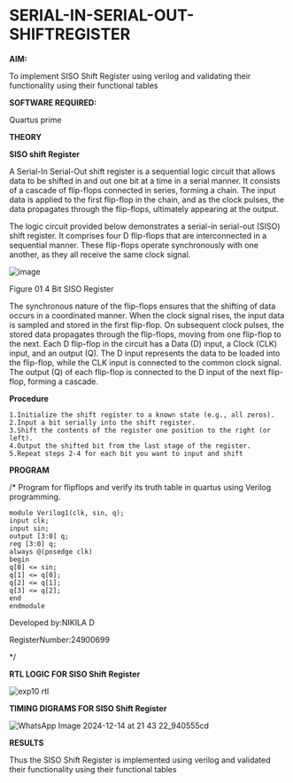 # SERIAL-IN-SERIAL-OUT-SHIFTREGISTER

**AIM:**

To implement  SISO Shift Register using verilog and validating their functionality using their functional tables

**SOFTWARE REQUIRED:**

Quartus prime

**THEORY**

**SISO shift Register**

A Serial-In Serial-Out shift register is a sequential logic circuit that allows data to be shifted in and out one bit at a time in a serial manner. It consists of a cascade of flip-flops connected in series, forming a chain. The input data is applied to the first flip-flop in the chain, and as the clock pulses, the data propagates through the flip-flops, ultimately appearing at the output.

The logic circuit provided below demonstrates a serial-in serial-out (SISO) shift register. It comprises four D flip-flops that are interconnected in a sequential manner. These flip-flops operate synchronously with one another, as they all receive the same clock signal.

![image](https://github.com/naavaneetha/SERIAL-IN-SERIAL-OUT-SHIFTREGISTER/assets/154305477/e81c4072-37f9-46c6-8145-566764b74c3a)

Figure 01 4 Bit SISO Register

The synchronous nature of the flip-flops ensures that the shifting of data occurs in a coordinated manner. When the clock signal rises, the input data is sampled and stored in the first flip-flop. On subsequent clock pulses, the stored data propagates through the flip-flops, moving from one flip-flop to the next.
Each D flip-flop in the circuit has a Data (D) input, a Clock (CLK) input, and an output (Q). The D input represents the data to be loaded into the flip-flop, while the CLK input is connected to the common clock signal. The output (Q) of each flip-flop is connected to the D input of the next flip-flop, forming a cascade.

**Procedure**

    1.Initialize the shift register to a known state (e.g., all zeros).
    2.Input a bit serially into the shift register.
    3.Shift the contents of the register one position to the right (or left).
    4.Output the shifted bit from the last stage of the register.
    5.Repeat steps 2-4 for each bit you want to input and shift

**PROGRAM**

/* Program for flipflops and verify its truth table in quartus using Verilog programming.

    module Verilog1(clk, sin, q);
    input clk;
    input sin;
    output [3:0] q;
    reg [3:0] q;
    always @(posedge clk)
    begin
    q[0] <= sin;
    q[1] <= q[0];
    q[2] <= q[1];
    q[3] <= q[2];
    end
    endmodule

Developed by:NIKILA D

RegisterNumber:24900699

*/

**RTL LOGIC FOR SISO Shift Register**

![exp10 rtl](https://github.com/user-attachments/assets/35a6590e-342e-4bc9-94c3-38e87c311d65)


**TIMING DIGRAMS FOR SISO Shift Register**

![WhatsApp Image 2024-12-14 at 21 43 22_940555cd](https://github.com/user-attachments/assets/06ec21aa-304b-431c-8cf3-a51bb75cd44d)


**RESULTS**

Thus the SISO Shift Register is implemented using verilog and validated their functionality using their functional tables

